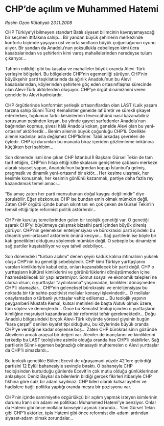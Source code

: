 # CHP’de açılım ve Muhammed Hatemi

*Rasim Ozan Kütahyalı 23.11.2008*

<div class="taraf_structure_2col_1zq">
<div class="margen_n">



 <p>CHP Türkiye’yi bilmeyen standart Batılı siyaset bilimcinin kavrayamayacağı bir seçmen ittifakına sahip... Bir yandan büyük şehirlerin merkezinde konforlu biçimde yaşayan üst ve orta sınıfların büyük çoğunluğunun oyunu alıyor. Bir yandan da Anadolu’nun yoksullukla cebelleşen kimi ücra kasabalarından ve şehirlerin kimi varoş mahallelerinden neredeyse tulum çıkarıyor... <br/><br/>Tahmin edildiği gibi bu kasaba ve mahalleler büyük oranda Alevi-Türk yerleşim bölgeleri. Bu bölgelerde CHP’nin egemenliği sürüyor. CHP’nin büyükşehir parti teşkilatlarında da ağırlık Anadolu’nun bu Alevi kasabalarından, köylerinden şehirlere göç eden ortasınıflaşma sürecinde olan Alevi-Türk aktörlerden oluşuyor. CHP’ye örgüt dinamizmini veren genelde bu Alevi kadrolardır. <br/><br/>CHP örgütlerinde konformist yerleşik ortasınıflardan olan LAST (Laik yaşam tarzına sahip Sünni Türk) Kemalistler genelde laf üretir ve sürekli şikayet ederlerken, toplumun farklı kesimlerinin teveccühünü nasıl kazanabiliriz sorusunun peşinden koşan, bu yönde gayret sarfedenler Anadolu’nun bağrından kopmuş, şivesi hâlâ Anadolu kokan, genelde Alevi olan bu yeni-ortasınıf aktörlerdir... Benim ailemin büyük çoğunluğu CHP’li. Özellikle ailenin kadınları asla değişmez CHP’lidirler. Tabii arkadaş çevreleri de öyledir. CHP içi durumları bu manada biraz içeriden gözlemleme imkânına küçükten beri sahibim... <br/><br/>Son dönemde ismi öne çıkan CHP İstanbul İl Başkanı Gürsel Tekin de tam tarif ettiğim, CHP’nin hitap ettiği kitle skalasını genişletme çabasını merkeze alarak siyaset yapan, Anadolu’nun bağrından kopup İstanbul’a gelmiş, pragmatik ve dinamik yeni-ortasınıf bir aktör... Her kesime ulaşmak, her kesimle konuşmak, her kesimin gönlünü kazanmak, partiye daha fazla rey kazandırmak temel amacı... <br/><br/>“Bu amaç zaten her parti mensubunun doğal kaygısı değil midir” diye sorulabilir. Eğer sözkonusu CHP ise bundan emin olmak mümkün değil. Zaten CHP örgütü içinde bunun sıkıntısını en çok çeken de Gürsel Tekin’in temsil ettiği tipte reformist politik aktörlerdir... <br/><br/>CHP’nin kuruluş temellerinden gelen bir teolojik genetiği var. O genetiği aşarak CHP’yi büyütmeye çalışmak bizatihi parti içinden büyük direniş görüyor. CHP’nin geleneksel entelijensiyası ve bürokrasisi parti içindeki bu dinamik yeni-ortasınıf aktörlerin önünü kesiyor... Sağ partilerin ise böyle bir katı genetikleri olduğunu söylemek mümkün değil. O sebeple bu dinamizmi sağ partiler kuşatabiliyor ve oya tahvil edebiliyor... <br/><br/>Son dönemdeki “türban açılımı” denen şeyin kadük kalma ihtimalinin yüksek oluşu CHP’nin bu genetiği sebebiyledir. CHP kimi Türkiye yurttaşlarını varolan kimlikleriyle kabul edip, onları kazanabilecek bir parti değil. CHP o yurttaşların kültürel kimliklerini ve görünürlüklerini dönüştürmeden içine hazmedebilecek bir yapı arzetmiyor. Somut sosyal ve ekonomik talepleri ne olursa olsun, o yurttaşlar “aydınlanma” yaşamadan, kimlikleri dönüşmeden CHP’li olamazlar... CHP’nin geleneksel bürokrasisi ve entelijensiyası bu noktada bir tür sahte-pozitivist mollalar konseyi işlevindedir... O mollalar onaylamadan o türbanlı yurttaşlar vaftiz edilemez... Bu teolojik yapının peygamberi Mustafa Kemal, kutsal metinleri de başta <i>Nutuk</i> olmak üzere, tüm söylev ve demeçlerdir... Önce bu Kemalist teoloji içinden o yurttaşların kimliğine meşruiyet kazandıracak bir reformist tefsir gerekmektedir... Doğu Anadolu bölgesindeki birçok Alevi-Türk köyünde yöresel giysinin bugün “kara çarşaf” denilen kıyafet tipi olduğunu, bu köylerinde büyük oranda CHP’ye verdiği ne kadar söylense boş... Zaten CHP bürokrasisinin gözünde Alevilerin ancak araçsal bir değeri var. Aleviler de inançlarını ve kimliklerini terkedip bu LAST teolojisine asimile olduğu oranda has CHP’li olabilirler. Sağ partilerin Sünni-egemen bağnazlığı olmasaydı muhtemelen o Alevi yurttaşlar da CHP’li olmazlardı... <br/><br/>Bu teolojik genetikle Bülent Ecevit de uğraşamadı yüzde 42’lere getirdiği partisini 12 Eylül bahanesiyle sevinçle bıraktı. O bahaneyle CHP teolojisinden kurtulduğu günlerde Ecevit’in çok mutlu olduğu günlüklerinden anlaşılıyor. Deniz Baykal da bilenlerin bildiği gerçek fikirleri itibariyle CHP fıkhına göre caiz bir adam sayılmaz. CHP lideri olarak kutsal ayetler ve hadislere bağlı politika yaptığı oranda meşru bir pozisyonu var. <br/><br/>CHP’nin içinde samimiyetle özgürlükçü bir açılım yapmak isteyen isimlerinin durumu İranlı din adamı ve politikacı Muhammed Hatemi’ye benziyor. Onlar da Hatemi gibi önce mollalar konseyini aşmak zorunda... Yani Gürsel Tekin gibi CHP’li aktörler, tıpkı Hatemi gibi önce reformist din-adamı ardından siyaset-adamı olmak zorundalar...<b> </b></p>

<br/>


<div id="taraf_not">
</div>

</div>


</div>
